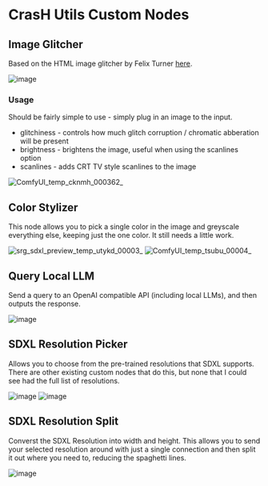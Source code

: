 # CrasH Utils Custom Nodes

## Image Glitcher

Based on the HTML image glitcher by Felix Turner [here](https://www.airtightinteractive.com/demos/js/imageglitcher/).

![image](https://github.com/chrish-slingshot/ComfyUI-ImageGlitcher/assets/117188274/b7b509a4-026e-4b03-98f3-70c10ec54a19)

### Usage

Should be fairly simple to use - simply plug in an image to the input.

- glitchiness - controls how much glitch corruption / chromatic abberation will be present
- brightness - brightens the image, useful when using the scanlines option
- scanlines - adds CRT TV style scanlines to the image

![ComfyUI_temp_cknmh_000362_](https://github.com/chrish-slingshot/ComfyUI-ImageGlitcher/assets/117188274/386ed082-d551-4520-ab9e-2c8fd4063f81)

## Color Stylizer

This node allows you to pick a single color in the image and greyscale everything else, keeping just the one color. It still needs a little work.

![srg_sdxl_preview_temp_utykd_00003_](https://github.com/chrish-slingshot/CrasHUtils/assets/117188274/828fe8f6-c225-490d-be60-820cfc73d1dd) ![ComfyUI_temp_tsubu_00004_](https://github.com/chrish-slingshot/CrasHUtils/assets/117188274/7faea8aa-b931-46f3-86b8-7b17432ad46e)

## Query Local LLM

Send a query to an OpenAI compatible API (including local LLMs), and then outputs the response.

![image](https://github.com/chrish-slingshot/CrasHUtils/assets/117188274/c7070ce1-9823-48ba-ac13-135c5449b74a)

## SDXL Resolution Picker

Allows you to choose from the pre-trained resolutions that SDXL supports. There are other existing custom nodes that do this, but none that I could see had the full list of resolutions.

![image](https://github.com/chrish-slingshot/CrasHUtils/assets/117188274/4ac8d27c-4a6c-4ec0-b5c0-5e70ae7738ee) ![image](https://github.com/chrish-slingshot/CrasHUtils/assets/117188274/6e919da0-9f00-423d-b2da-6f7eabf11b62)

## SDXL Resolution Split

Converst the SDXL Resolution into width and height. This allows you to send your selected resolution around with just a single connection and then split it out where you need to, reducing the spaghetti lines.

![image](https://github.com/chrish-slingshot/CrasHUtils/assets/117188274/9b3cb55f-ecc8-444d-8657-74cf652c2fba)
